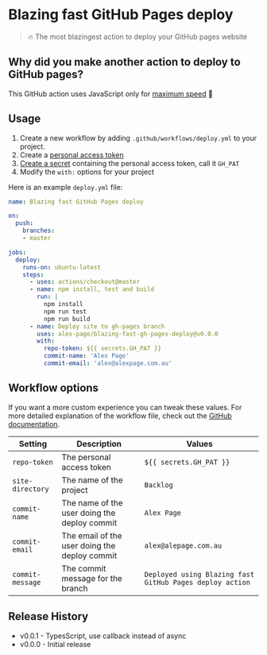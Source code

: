# Blazing fast GitHub Pages deploy

> 🔥 The most blazingest action to deploy your GitHub pages website


## Why did you make another action to deploy to GitHub pages?

This GitHub action uses JavaScript only for [maximum speed](https://help.github.com/en/articles/about-actions#javascript-actions) 🚀


## Usage

1. Create a new workflow by adding `.github/workflows/deploy.yml` to your project.
2. Create a [personal access token](https://help.github.com/en/articles/creating-a-personal-access-token-for-the-command-line)
3. [Create a secret](https://help.github.com/en/articles/virtual-environments-for-github-actions#creating-and-using-secrets-encrypted-variables) containing the personal access token, call it `GH_PAT`
4. Modify the `with:` options for your project

Here is an example `deploy.yml` file:

```yml
name: Blazing fast GitHub Pages deploy

on:
  push:
    branches:
    - master

jobs:
  deploy:
    runs-on: ubuntu-latest
    steps:
      - uses: actions/checkout@master
      - name: npm install, test and build
        run: |
          npm install
          npm run test
          npm run build
      - name: Deploy site to gh-pages branch
        uses: alex-page/blazing-fast-gh-pages-deploy@v0.0.0
        with:
          repo-token: ${{ secrets.GH_PAT }}
          commit-name: 'Alex Page'
          commit-email: 'alex@alexpage.com.au'
```


## Workflow options

If you want a more custom experience you can tweak these values. For more detailed explanation of the workflow file, check out the [GitHub documentation](https://help.github.com/en/articles/configuring-a-workflow#creating-a-workflow-file).

| Setting | Description | Values |
| --- | --- | --- |
| `repo-token` | The personal access token | `${{ secrets.GH_PAT }}` |
| `site-directory` | The name of the project | `Backlog` |
| `commit-name` | The name of the user doing the deploy commit | `Alex Page` |
| `commit-email` | The email of the user doing the deploy commit | `alex@alepage.com.au` |
| `commit-message` | The commit message for the branch | `Deployed using Blazing fast GitHub Pages deploy action` |


## Release History

- v0.0.1 - TypesScript, use callback instead of async
- v0.0.0 - Initial release